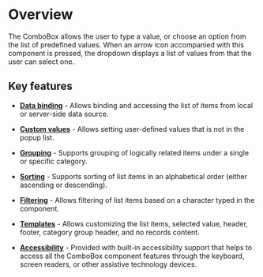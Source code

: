 # Overview

The ComboBox allows the user to type a value, or choose an option from the list of predefined values.
When an arrow icon accompanied with this component is pressed, the dropdown displays a list of values from that the user can select one.

## Key features
* **[Data binding](https://help.syncfusion.com/aspnet-core/combobox/databinding)** - Allows binding and accessing the list of items from local or server-side data source.

* **[Custom values](https://help.syncfusion.com/aspnet-core/combobox/getting-started.html#custom-values)** - Allows setting user-defined values that is not in the popup list.

* **[Grouping](https://help.syncfusion.com/aspnet-core/combobox/grouping)** - Supports grouping of logically related items under a single or specific category.

* **[Sorting](https://help.syncfusion.com/aspnet-core/combobox/api-comboBox.html#sortorder-sortorder)** - Supports sorting of list items in an alphabetical order (either ascending or descending).

* **[Filtering](https://help.syncfusion.com/aspnet-core/combobox/filtering)** - Allows filtering of list items based on a character typed in the component.

* **[Templates](https://help.syncfusion.com/aspnet-core/combobox/templates)** - Allows customizing the list items, selected value, header, footer, category group header, and no records content.

* **[Accessibility](https://help.syncfusion.com/aspnet-core/combobox/accessibility)** - Provided with built-in accessibility support that helps to access all the ComboBox component features through the keyboard, screen readers, or other assistive technology devices.